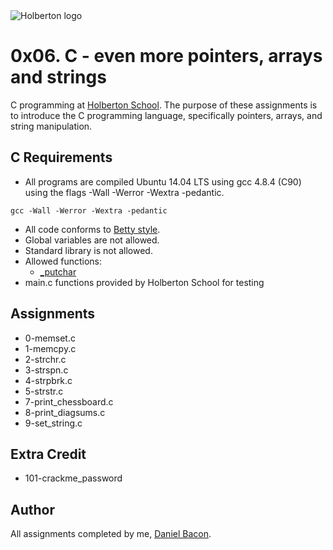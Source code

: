 <img src="https://www.holbertonschool.com/assets/holberton-logo-1cc451260ca3cd297def53f2250a9794810667c7ca7b5fa5879a569a457bf16f.png" alt="Holberton logo">

0x06. C - even more pointers, arrays and strings
================================================
C programming at [Holberton School](https://www.holbertonschool.com). The purpose of these assignments is to introduce the C programming language, specifically pointers, arrays, and string manipulation. 

C Requirements
--------------
* All programs are compiled Ubuntu 14.04 LTS using gcc 4.8.4 (C90) using the flags -Wall -Werror -Wextra -pedantic.
```
gcc -Wall -Werror -Wextra -pedantic
```

* All code conforms to [Betty style](https://github.com/holbertonschool/Betty).
* Global variables are not allowed.
* Standard library is not allowed.
* Allowed functions:
  * [_putchar](https://github.com/holbertonschool/_putchar.c/blob/master/_putchar.c)
* main.c functions provided by Holberton School for testing

Assignments
-----------
* 0-memset.c
* 1-memcpy.c
* 2-strchr.c
* 3-strspn.c
* 4-strpbrk.c
* 5-strstr.c
* 7-print_chessboard.c
* 8-print_diagsums.c
* 9-set_string.c

Extra Credit
------------
* 101-crackme_password

Author
------
All assignments completed by me, [Daniel Bacon](https://github.com/dfbacon).
